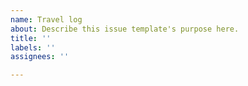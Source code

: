 ```yaml
---
name: Travel log
about: Describe this issue template's purpose here.
title: ''
labels: ''
assignees: ''

---
```



